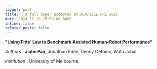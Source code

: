 ```yaml
---
layout: post
title: 🎉 A full paper accepted at ACM/IEEE HRI 2025
date: 2024-12-20 15:59:00-0400
inline: false
related_posts: false
---
```


**"Using Fitts' Law to Benchmark Assisted Human-Robot Performance"**

*Authors* : **Jiahe Pan**, Jonathan Eden, Denny Oetomo, Wafa Johal

*Institution* : University of Melbourne

